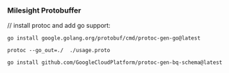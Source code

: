 ### Milesight Protobuffer
// install protoc and add go support:
````
go install google.golang.org/protobuf/cmd/protoc-gen-go@latest

protoc --go_out=./  ./usage.proto

go install github.com/GoogleCloudPlatform/protoc-gen-bq-schema@latest

````


